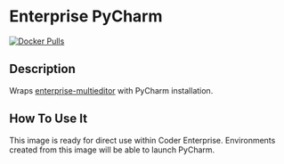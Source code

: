 # Enterprise PyCharm

[![Docker Pulls](https://img.shields.io/docker/pulls/codercom/enterprise-pycharm?label=codercom%2Fenterprise-pycharm)](https://hub.docker.com/r/codercom/enterprise-pycharm)

## Description

Wraps [enterprise-multieditor](../multieditor/README.md) with PyCharm installation.

## How To Use It

This image is ready for direct use within Coder Enterprise. Environments
created from this image will be able to launch PyCharm.
